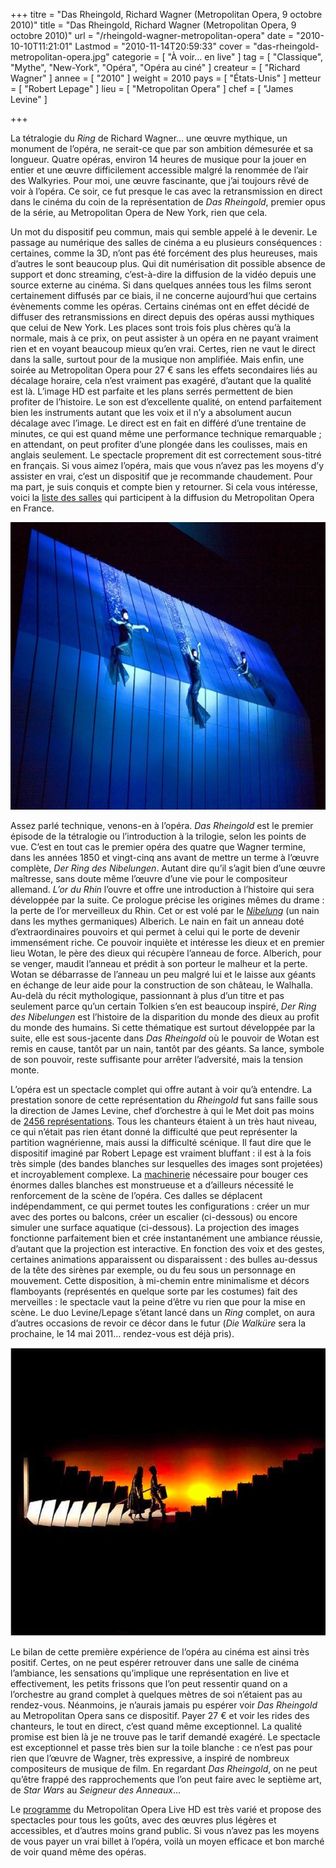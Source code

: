 +++
titre = "Das Rheingold, Richard Wagner (Metropolitan Opera, 9 octobre 2010)"
title = "Das Rheingold, Richard Wagner (Metropolitan Opera, 9 octobre 2010)"
url = "/rheingold-wagner-metropolitan-opera"
date = "2010-10-10T11:21:01"
Lastmod = "2010-11-14T20:59:33"
cover = "das-rheingold-metropolitan-opera.jpg"
categorie = [ "À voir… en live" ]
tag = [ "Classique", "Mythe", "New-York", "Opéra", "Opéra au ciné" ]
createur = [ "Richard Wagner" ]
annee = [ "2010" ]
weight = 2010
pays = [ "États-Unis" ]
metteur = [ "Robert Lepage" ]
lieu = [ "Metropolitan Opera" ]
chef = [ "James Levine" ]

+++

<p>La tétralogie du <em>Ring</em> de Richard Wagner… une œuvre mythique, un monument de l&rsquo;opéra, ne serait-ce que par son ambition démesurée et sa longueur. Quatre opéras, environ 14 heures de musique pour la jouer en entier et une œuvre difficilement accessible malgré la renommée de l&rsquo;air des Walkyries. Pour moi, une œuvre fascinante, que j&rsquo;ai toujours rêvé de voir à l&rsquo;opéra. Ce soir, ce fut presque le cas avec la retransmission en direct dans le cinéma du coin de la représentation de <em>Das Rheingold</em>, premier opus de la série, au Metropolitan Opera de New York, rien que cela.</p>
<p>Un mot du dispositif peu commun, mais qui semble appelé à le devenir. Le passage au numérique des salles de cinéma a eu plusieurs conséquences : certaines, comme la 3D, n&rsquo;ont pas été forcément des plus heureuses, mais d&rsquo;autres le sont beaucoup plus. Qui dit numérisation dit possible absence de support et donc streaming, c&rsquo;est-à-dire la diffusion de la vidéo depuis une source externe au cinéma. Si dans quelques années tous les films seront certainement diffusés par ce biais, il ne concerne aujourd&rsquo;hui que certains évènements comme les opéras. Certains cinémas ont en effet décidé de diffuser des retransmissions en direct depuis des opéras aussi mythiques que celui de New York. Les places sont trois fois plus chères qu&rsquo;à la normale, mais à ce prix, on peut assister à un opéra en ne payant vraiment rien et en voyant beaucoup mieux qu&rsquo;en vrai. Certes, rien ne vaut le direct dans la salle, surtout pour de la musique non amplifiée. Mais enfin, une soirée au Metropolitan Opera pour 27 € sans les effets secondaires liés au décalage horaire, cela n&rsquo;est vraiment pas exagéré, d&rsquo;autant que la qualité est là. L&rsquo;image HD est parfaite et les plans serrés permettent de bien profiter de l&rsquo;histoire. Le son est d&rsquo;excellente qualité, on entend parfaitement bien les instruments autant que les voix et il n&rsquo;y a absolument aucun décalage avec l&rsquo;image. Le direct est en fait en différé d&rsquo;une trentaine de minutes, ce qui est quand même une performance technique remarquable ; en attendant, on peut profiter d&rsquo;une plongée dans les coulisses, mais en anglais seulement. Le spectacle proprement dit est correctement sous-titré en français. Si vous aimez l&rsquo;opéra, mais que vous n&rsquo;avez pas les moyens d&rsquo;y assister en vrai, c&rsquo;est un dispositif que je recommande chaudement. Pour ma part, je suis conquis et compte bien y retourner. Si cela vous intéresse, voici la <a href="http://www.cielecran.com/assets/files/MET%202010-2011%20SITE.xls.pdf">liste des salles</a> qui participent à la diffusion du Metropolitan Opera en France.</p>
<div style="text-align: center;"><img class="aligncenter" src="metropolitan-opera-rheingold.jpg" border="0" alt="metropolitan-opera-rheingold.jpg" width="690" height="460" /></div>
<p>Assez parlé technique, venons-en à l&rsquo;opéra. <em>Das Rheingold</em> est le premier épisode de la tétralogie ou l&rsquo;introduction à la trilogie, selon les points de vue. C&rsquo;est en tout cas le premier opéra des quatre que Wagner termine, dans les années 1850 et vingt-cinq ans avant de mettre un terme à l&rsquo;œuvre complète, <em>Der Ring des Nibelungen</em>. Autant dire qu&rsquo;il s&rsquo;agit bien d&rsquo;une œuvre maîtresse, sans doute même l&rsquo;œuvre d&rsquo;une vie pour le compositeur allemand. <em>L&rsquo;or du Rhin</em> l&rsquo;ouvre et offre une introduction à l&rsquo;histoire qui sera développée par la suite. Ce prologue précise les origines mêmes du drame : la perte de l&rsquo;or merveilleux du Rhin. Cet or est volé par le <em><a href="http://fr.wikipedia.org/wiki/Nibelungen">Nibelung</a></em> (un nain dans les mythes germaniques) Alberich. Le nain en fait un anneau doté d&rsquo;extraordinaires pouvoirs et qui permet à celui qui le porte de devenir immensément riche. Ce pouvoir inquiète et intéresse les dieux et en premier lieu Wotan, le père des dieux qui récupère l&rsquo;anneau de force. Alberich, pour se venger, maudit l&rsquo;anneau et prédit à son porteur le malheur et la perte. Wotan se débarrasse de l&rsquo;anneau un peu malgré lui et le laisse aux géants en échange de leur aide pour la construction de son château, le Walhalla. Au-delà du récit mythologique, passionnant à plus d&rsquo;un titre et pas seulement parce qu&rsquo;un certain Tolkien s&rsquo;en est beaucoup inspiré, <em>Der Ring des Nibelungen</em> est l&rsquo;histoire de la disparition du monde des dieux au profit du monde des humains. Si cette thématique est surtout développée par la suite, elle est sous-jacente dans <em>Das Rheingold</em> où le pouvoir de Wotan est remis en cause, tantôt par un nain, tantôt par des géants. Sa lance, symbole de son pouvoir, reste suffisante pour arrêter l&rsquo;adversité, mais la tension monte.</p>
<p>L&rsquo;opéra est un spectacle complet qui offre autant à voir qu&rsquo;à entendre. La prestation sonore de cette représentation du <em>Rheingold</em> fut sans faille sous la direction de James Levine, chef d&rsquo;orchestre à qui le Met doit pas moins de <a href="http://en.wikipedia.org/wiki/James_Levine">2456 représentations</a>. Tous les chanteurs étaient à un très haut niveau, ce qui n&rsquo;était pas rien étant donné la difficulté que peut représenter la partition wagnérienne, mais aussi la difficulté scénique. Il faut dire que le dispositif imaginé par Robert Lepage est vraiment bluffant : il est à la fois très simple (des bandes blanches sur lesquelles des images sont projetées) et incroyablement complexe. La <a href="http://nicolasfurno.com/files/skitched-20101010-105808.jpg">machinerie</a> nécessaire pour bouger ces énormes dalles blanches est monstrueuse et a d&rsquo;ailleurs nécessité le renforcement de la scène de l&rsquo;opéra. Ces dalles se déplacent indépendamment, ce qui permet toutes les configurations : créer un mur avec des portes ou balcons, créer un escalier (ci-dessous) ou encore simuler une surface aquatique (ci-dessous). La projection des images fonctionne parfaitement bien et crée instantanément une ambiance réussie, d&rsquo;autant que la projection est interactive. En fonction des voix et des gestes, certaines animations apparaissent ou disparaissent : des bulles au-dessus de la tête des sirènes par exemple, ou du feu sous un personnage en mouvement. Cette disposition, à mi-chemin entre minimalisme et décors flamboyants (représentés en quelque sorte par les costumes) fait des merveilles : le spectacle vaut la peine d&rsquo;être vu rien que pour la mise en scène. Le duo Levine/Lepage s&rsquo;étant lancé dans un <em>Ring</em> complet, on aura d&rsquo;autres occasions de revoir ce décor dans le futur (<em>Die Walküre</em> sera la prochaine, le 14 mai 2011… rendez-vous est déjà pris).</p>
<div style="text-align: center;"><img class="aligncenter" src="or-du-rhin-metropolitan.jpg" border="0" alt="or-du-rhin-metropolitan.jpg" width="690" height="461" /></div>
<p>Le bilan de cette première expérience de l&rsquo;opéra au cinéma est ainsi très positif. Certes, on ne peut espérer retrouver dans une salle de cinéma l&rsquo;ambiance, les sensations qu&rsquo;implique une représentation en live et effectivement, les petits frissons que l&rsquo;on peut ressentir quand on a l&rsquo;orchestre au grand complet à quelques mètres de soi n&rsquo;étaient pas au rendez-vous. Néanmoins, je n&rsquo;aurais jamais pu espérer voir <em>Das Rheingold</em> au Metropolitan Opera sans ce dispositif. Payer 27 € et voir les rides des chanteurs, le tout en direct, c&rsquo;est quand même exceptionnel. La qualité promise est bien là je ne trouve pas le tarif demandé exagéré. Le spectacle est exceptionnel et passe très bien sur la toile blanche : ce n&rsquo;est pas pour rien que l&rsquo;œuvre de Wagner, très expressive, a inspiré de nombreux compositeurs de musique de film. En regardant <em>Das Rheingold</em>, on ne peut qu&rsquo;être frappé des rapprochements que l&rsquo;on peut faire avec le septième art, de <em>Star Wars</em> au <em>Seigneur des Anneaux</em>…</p>
<p>Le <a href="http://www.metoperafamily.org/metopera/broadcast/hd_events_template.aspx?id=11964">programme</a> du Metropolitan Opera Live HD est très varié et propose des spectacles pour tous les goûts, avec des œuvres plus légères et accessibles, et d&rsquo;autres moins grand public. Si vous n&rsquo;avez pas les moyens de vous payer un vrai billet à l&rsquo;opéra, voilà un moyen efficace et bon marché de voir quand même des opéras.</p>

